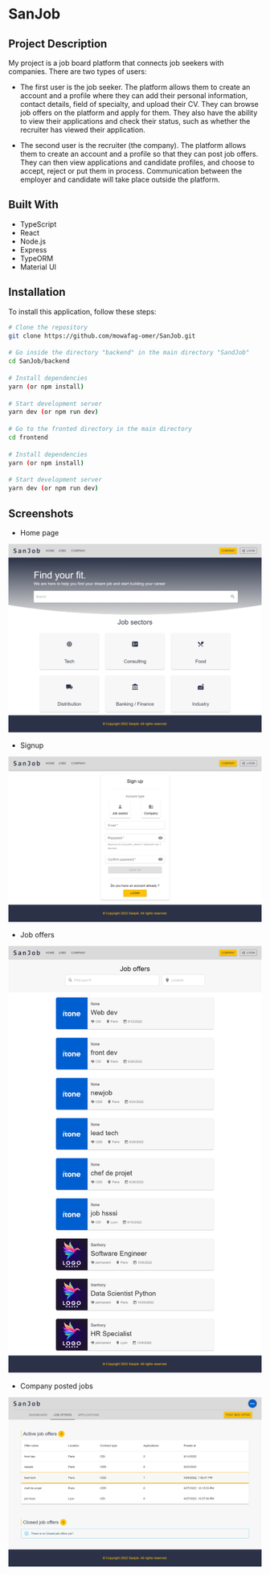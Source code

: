 # SanJob

## Project Description

My project is a job board platform that connects job seekers with companies. There are two types of users:

- The first user is the job seeker. The platform allows them to create an account and a profile where they can add their personal information, contact details, field of specialty, and upload their CV. They can browse job offers on the platform and apply for them. They also have the ability to view their applications and check their status, such as whether the recruiter has viewed their application.

- The second user is the recruiter (the company). The platform allows them to create an account and a profile so that they can post job offers. They can then view applications and candidate profiles, and choose to accept, reject or put them in process. Communication between the employer and candidate will take place outside the platform.

## Built With

- TypeScript
- React
- Node.js
- Express
- TypeORM
- Material UI

## Installation

To install this application, follow these steps:

```bash
# Clone the repository
git clone https://github.com/mowafag-omer/SanJob.git

# Go inside the directory "backend" in the main directory "SandJob"
cd SanJob/backend

# Install dependencies
yarn (or npm install)

# Start development server
yarn dev (or npm run dev)

# Go to the fronted directory in the main directory
cd frontend

# Install dependencies
yarn (or npm install)

# Start development server
yarn dev (or npm run dev)
```

## Screenshots
- Home page

![Home page](/screenshots/homepage.png)

- Signup

![Signup](/screenshots/signup.png)

- Job offers

![Job offers](/screenshots/jobOffers.png)

- Company posted jobs

![Company posted jobs](/screenshots/companyPostedJob.png)
